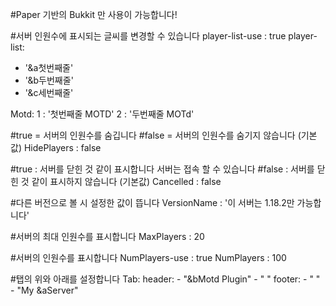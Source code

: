 #Paper 기반의 Bukkit 만 사용이 가능합니다!

#서버 인원수에 표시되는 글씨를 변경할 수 있습니다
player-list-use : true
player-list:
  - '&a첫번째줄'
  - '&b두번째줄'
  - '&c세번째줄'

Motd:
  1 : '첫번째줄 MOTD'
  2 : '두번째줄 MOTd'

#true = 서버의 인원수를 숨깁니다
#false = 서버의 인원수를 숨기지 않습니다 (기본값)
HidePlayers : false

#true : 서버를 닫힌 것 같이 표시합니다 서버는 접속 할 수 있습니다
#false : 서버를 닫힌 것 같이 표시하지 않습니다 (기본값)
Cancelled : false

#다른 버전으로 볼 시 설정한 값이 뜹니다
VersionName : '이 서버는 1.18.2만 가능합니다'

#서버의 최대 인원수를 표시합니다
MaxPlayers : 20

#서버의 인원수를 표시합니다
NumPlayers-use : true
NumPlayers : 100

#탭의 위와 아래를 설정합니다
Tab:
  header:
    - "&bMotd Plugin"
    - " "
  footer:
    - " "
    - "My &aServer"
